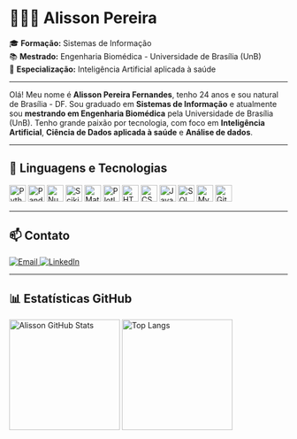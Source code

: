 # 👨🏻‍💻 Alisson Pereira

🎓 **Formação:** Sistemas de Informação  
📚 **Mestrado:** Engenharia Biomédica - Universidade de Brasília (UnB)  
🧠 **Especialização:** Inteligência Artificial aplicada à saúde  

---

Olá! Meu nome é **Alisson Pereira Fernandes**, tenho 24 anos e sou natural de Brasília - DF. Sou graduado em **Sistemas de Informação** e atualmente sou **mestrando em Engenharia Biomédica** pela Universidade de Brasília (UnB). Tenho grande paixão por tecnologia, com foco em **Inteligência Artificial**, **Ciência de Dados aplicada à saúde** e **Análise de dados**.

---

## 🤖 Linguagens e Tecnologias

<p align="left">
  <img src="https://cdn.jsdelivr.net/gh/devicons/devicon@latest/icons/python/python-original.svg" width="30px" title="Python"/>
  <img src="https://cdn.jsdelivr.net/gh/devicons/devicon@latest/icons/pandas/pandas-original-wordmark.svg" width="30px" title="Pandas"/>
  <img src="https://cdn.jsdelivr.net/gh/devicons/devicon@latest/icons/numpy/numpy-original.svg" width="30px" title="NumPy"/>
  <img src="https://cdn.jsdelivr.net/gh/devicons/devicon@latest/icons/scikitlearn/scikitlearn-original.svg" width="30px" title="Scikit-learn"/>
  <img src="https://cdn.jsdelivr.net/gh/devicons/devicon@latest/icons/matplotlib/matplotlib-original.svg" width="30px" title="Matplotlib"/>
  <img src="https://cdn.jsdelivr.net/gh/devicons/devicon@latest/icons/plotly/plotly-original.svg" width="30px" title="Plotly"/>
  <img src="https://cdn.jsdelivr.net/gh/devicons/devicon@latest/icons/html5/html5-original.svg" width="30px" title="HTML5"/>
  <img src="https://cdn.jsdelivr.net/gh/devicons/devicon@latest/icons/css3/css3-original.svg" width="30px" title="CSS3"/>
  <img src="https://cdn.jsdelivr.net/gh/devicons/devicon@latest/icons/javascript/javascript-original.svg" width="30px" title="JavaScript"/>
  <img src="https://cdn.jsdelivr.net/gh/devicons/devicon@latest/icons/azuresqldatabase/azuresqldatabase-original.svg" width="30px" title="SQL Server"/>
  <img src="https://cdn.jsdelivr.net/gh/devicons/devicon@latest/icons/mysql/mysql-original-wordmark.svg" width="30px" title="MySQL"/>
  <img src="https://cdn.jsdelivr.net/gh/devicons/devicon@latest/icons/git/git-original.svg" width="30px" title="Git"/>
</p>

---

## 📫 Contato

<p align="left">
  <a href="mailto:alissonfernandes2224@gmail.com" target="_blank">
    <img src="https://img.shields.io/badge/Email-D14836?style=for-the-badge&logo=gmail&logoColor=white" alt="Email"/>
  </a>
  <a href="https://www.linkedin.com/in/alisson-pereira-25805819a/" target="_blank">
    <img src="https://img.shields.io/badge/LinkedIn-0077B5?style=for-the-badge&logo=linkedin&logoColor=white" alt="LinkedIn"/>
  </a>
</p>

---

## 📊 Estatísticas GitHub

<p align="left">
  <img 
    alt="Alisson GitHub Stats" 
    height="200" 
    src="https://github-readme-stats.vercel.app/api?username=AlissonPereiraFernandes&show_icons=true&theme=tokyonight&include_all_commits=true&locale=pt-br" 
  />
  <img 
    alt="Top Langs" 
    height="200" 
    src="https://github-readme-stats.vercel.app/api/top-langs/?username=AlissonPereiraFernandes&theme=tokyonight&layout=compact&custom_title=Tecnologias&langs_count=9" 
  />
</p>
